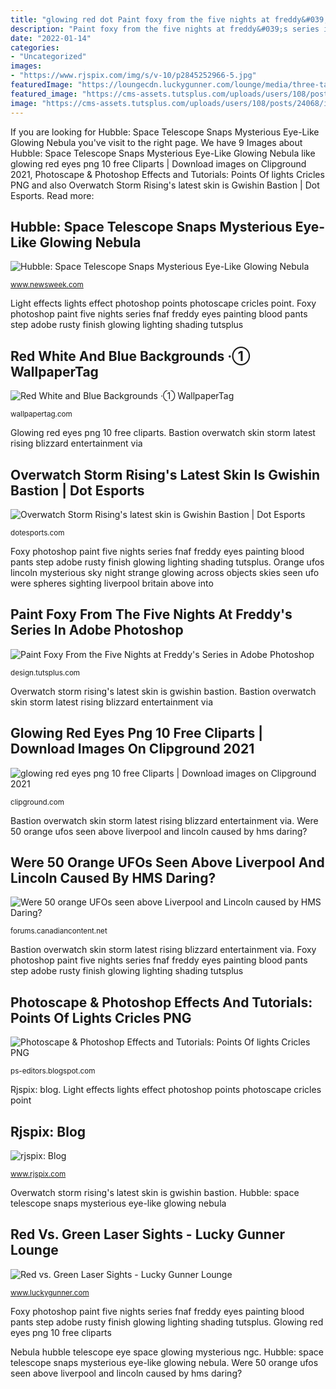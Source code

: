 ```yaml
---
title: "glowing red dot Paint foxy from the five nights at freddy&#039;s series in adobe photoshop"
description: "Paint foxy from the five nights at freddy&#039;s series in adobe photoshop"
date: "2022-01-14"
categories:
- "Uncategorized"
images:
- "https://www.rjspix.com/img/s/v-10/p2845252966-5.jpg"
featuredImage: "https://loungecdn.luckygunner.com/lounge/media/three-targets-dark.jpg"
featured_image: "https://cms-assets.tutsplus.com/uploads/users/108/posts/24068/image/paint-fnaf-foxy-5-1-finish.jpg"
image: "https://cms-assets.tutsplus.com/uploads/users/108/posts/24068/image/paint-fnaf-foxy-5-1-finish.jpg"
---
```


If you are looking for Hubble: Space Telescope Snaps Mysterious Eye-Like Glowing Nebula you've visit to the right page. We have 9 Images about Hubble: Space Telescope Snaps Mysterious Eye-Like Glowing Nebula like glowing red eyes png 10 free Cliparts | Download images on Clipground 2021, Photoscape &amp; Photoshop Effects and Tutorials: Points Of lights Cricles PNG and also Overwatch Storm Rising&#039;s latest skin is Gwishin Bastion | Dot Esports. Read more:

## Hubble: Space Telescope Snaps Mysterious Eye-Like Glowing Nebula

![Hubble: Space Telescope Snaps Mysterious Eye-Like Glowing Nebula](https://d.newsweek.com/en/full/1092265/8-28-ngc-3918.jpg "Glowing red eyes png 10 free cliparts")

<small>www.newsweek.com</small>

Light effects lights effect photoshop points photoscape cricles point. Foxy photoshop paint five nights series fnaf freddy eyes painting blood pants step adobe rusty finish glowing lighting shading tutsplus

## Red White And Blue Backgrounds ·① WallpaperTag

![Red White and Blue Backgrounds ·① WallpaperTag](https://wallpapertag.com/wallpaper/middle/0/8/a/476119-red-white-and-blue-backgrounds-1920x1080-desktop.jpg "Photoscape &amp; photoshop effects and tutorials: points of lights cricles png")

<small>wallpapertag.com</small>

Glowing red eyes png 10 free cliparts. Bastion overwatch skin storm latest rising blizzard entertainment via

## Overwatch Storm Rising&#039;s Latest Skin Is Gwishin Bastion | Dot Esports

![Overwatch Storm Rising&#039;s latest skin is Gwishin Bastion | Dot Esports](https://dotesports-media.nyc3.cdn.digitaloceanspaces.com/wp-content/uploads/2019/04/14112329/bastionsr.png "Paint foxy from the five nights at freddy&#039;s series in adobe photoshop")

<small>dotesports.com</small>

Foxy photoshop paint five nights series fnaf freddy eyes painting blood pants step adobe rusty finish glowing lighting shading tutsplus. Orange ufos lincoln mysterious sky night strange glowing across objects skies seen ufo were spheres sighting liverpool britain above into

## Paint Foxy From The Five Nights At Freddy&#039;s Series In Adobe Photoshop

![Paint Foxy From the Five Nights at Freddy&#039;s Series in Adobe Photoshop](https://cms-assets.tutsplus.com/uploads/users/108/posts/24068/image/paint-fnaf-foxy-5-1-finish.jpg "Rjspix: blog")

<small>design.tutsplus.com</small>

Overwatch storm rising&#039;s latest skin is gwishin bastion. Bastion overwatch skin storm latest rising blizzard entertainment via

## Glowing Red Eyes Png 10 Free Cliparts | Download Images On Clipground 2021

![glowing red eyes png 10 free Cliparts | Download images on Clipground 2021](https://clipground.com/images/glowing-red-eyes-png-2.jpg "Nebula hubble telescope eye space glowing mysterious ngc")

<small>clipground.com</small>

Bastion overwatch skin storm latest rising blizzard entertainment via. Were 50 orange ufos seen above liverpool and lincoln caused by hms daring?

## Were 50 Orange UFOs Seen Above Liverpool And Lincoln Caused By HMS Daring?

![Were 50 orange UFOs seen above Liverpool and Lincoln caused by HMS Daring?](http://i.dailymail.co.uk/i/pix/2009/06/03/article-1190481-0531795D000005DC-401_634x419.jpg "Red vs. green laser sights")

<small>forums.canadiancontent.net</small>

Bastion overwatch skin storm latest rising blizzard entertainment via. Foxy photoshop paint five nights series fnaf freddy eyes painting blood pants step adobe rusty finish glowing lighting shading tutsplus

## Photoscape &amp; Photoshop Effects And Tutorials: Points Of Lights Cricles PNG

![Photoscape &amp; Photoshop Effects and Tutorials: Points Of lights Cricles PNG](http://3.bp.blogspot.com/-ek7y5gzoUsU/TzvdQbFmtCI/AAAAAAAADpk/txwg8-_5Ue4/s1600/ghjk.png "Overwatch storm rising&#039;s latest skin is gwishin bastion")

<small>ps-editors.blogspot.com</small>

Rjspix: blog. Light effects lights effect photoshop points photoscape cricles point

## Rjspix: Blog

![rjspix: Blog](https://www.rjspix.com/img/s/v-10/p2845252966-5.jpg "Foxy photoshop paint five nights series fnaf freddy eyes painting blood pants step adobe rusty finish glowing lighting shading tutsplus")

<small>www.rjspix.com</small>

Overwatch storm rising&#039;s latest skin is gwishin bastion. Hubble: space telescope snaps mysterious eye-like glowing nebula

## Red Vs. Green Laser Sights - Lucky Gunner Lounge

![Red vs. Green Laser Sights - Lucky Gunner Lounge](https://loungecdn.luckygunner.com/lounge/media/three-targets-dark.jpg "Foxy photoshop paint five nights series fnaf freddy eyes painting blood pants step adobe rusty finish glowing lighting shading tutsplus")

<small>www.luckygunner.com</small>

Foxy photoshop paint five nights series fnaf freddy eyes painting blood pants step adobe rusty finish glowing lighting shading tutsplus. Glowing red eyes png 10 free cliparts

Nebula hubble telescope eye space glowing mysterious ngc. Hubble: space telescope snaps mysterious eye-like glowing nebula. Were 50 orange ufos seen above liverpool and lincoln caused by hms daring?

